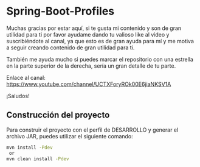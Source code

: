 # Spring-Boot-Profiles
Muchas gracias por estar aquí, si te gusta mi contenido y son de gran utilidad para ti por favor ayudame dando tu valioso like al video y suscribiéndote al canal, ya que esto es de gran ayuda para mí y me motiva a seguir creando contenido de gran utilidad para ti.

También me ayuda mucho si puedes marcar el repositorio con una estrella en la parte superior de la derecha, sería un gran detalle de tu parte.

Enlace al canal: https://www.youtube.com/channel/UCTXForyROk00E6jiaNKSV1A

¡Saludos!

## Construcción del proyecto

Para construir el proyecto con el perfil de DESARROLLO y generar el archivo JAR, puedes utilizar el siguiente comando:

```bash
mvn install -Pdev
 or
mvn clean install -Pdev